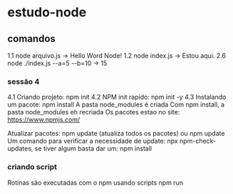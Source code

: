 # estudo-node

## comandos

1.1 node arquivo.js
    -> Hello Word Node!
1.2 node index.js -> Estou aqui.
2.6 node ./index.js --a=5 --b=10  -> 15

### sessão 4

4.1 Criando projeto: npm init
4.2 NPM init rapido: npm init -y
4.3 Instalando um pacote:
    npm install <nome>
    A pasta node_modules é criada
    Com npm install, a pasta node_modules eh recriada
Os pacotes estao no site: https://www.npmjs.com/ 

Atualizar pacotes: npm update (atualiza todos os pacotes) ou npm update <nome>
Um comando para verificar a necessidade de update: npx npm-check-updates, se tiver algum
basta dar um: npm install

### criando script

Rotinas são executadas com o npm usando scripts
npm run <script>
   Digitando no pakage.json: "start": "node index.js"
   depois: npm start funciona ou npm run <outros comandos>

### pacote global

Utiliza a flag -g em node install
### Exemplo:
sudo install -g lodash
NOTA: No caso do lodash é preciso dar o comando: 
npm link lodash -> para que o programa saiba onde ele está. O motivo é que o lodash não é executavel.

### Executando scriptd com npx

Exemplo: Instalacao do React, simplificando a instalação
Outro exemplo: a vaquinha falando Hello World! 
npx cowsay "Hello World!"

### Remover pacote com npm

npm uninstall <nome>